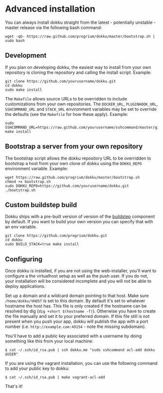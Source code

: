 # Advanced installation

You can always install dokku straight from the latest - potentially unstable - master release via the following bash command:

```shell
wget -qO- https://raw.github.com/progrium/dokku/master/bootstrap.sh | sudo bash
```

## Development

If you plan on developing dokku, the easiest way to install from your own repository is cloning the repository and calling the install script. Example:

```shell
git clone https://github.com/yourusername/dokku.git
cd dokku
sudo make install
```

The `Makefile` allows source URLs to be overridden to include customizations from your own repositories. The `DOCKER_URL`, `PLUGINHOOK_URL`, `SSHCOMMAND_URL` and `STACK_URL` environment variables may be set to override the defaults (see the `Makefile` for how these apply). Example:

```shell
sudo SSHCOMMAND_URL=https://raw.github.com/yourusername/sshcommand/master/gitreceive make install
```

## Bootstrap a server from your own repository

The bootstrap script allows the dokku repository URL to be overridden to bootstrap a host from your own clone of dokku using the `DOKKU_REPO` environment variable. Example:

```shell
wget https://raw.github.com/progrium/dokku/master/bootstrap.sh
chmod +x bootstrap.sh
sudo DOKKU_REPO=https://github.com/yourusername/dokku.git ./bootstrap.sh
```

## Custom buildstep build

Dokku ships with a pre-built version of version of the [buildstep](https://github.com/progrium/buildstep) component by default. If you want to build your own version you can specify that with an env variable.

```shell
git clone https://github.com/progrium/dokku.git
cd dokku
sudo BUILD_STACK=true make install
```

## Configuring

Once dokku is installed, if you are not using the web-installer, you'll want to configure a the virtualhost setup as well as the push user. If you do not, your installation will be considered incomplete and you will not be able to deploy applications.

Set up a domain and a wildcard domain pointing to that host. Make sure `/home/dokku/VHOST` is set to this domain. By default it's set to whatever hostname the host has. This file is only created if the hostname can be resolved by dig (`dig +short $(hostname -f)`). Otherwise you have to create the file manually and set it to your preferred domain. If this file still is not present when you push your app, dokku will publish the app with a port number (i.e. `http://example.com:49154` - note the missing subdomain).

You'll have to add a public key associated with a username by doing something like this from your local machine:

    $ cat ~/.ssh/id_rsa.pub | ssh dokku.me "sudo sshcommand acl-add dokku $USER"

If you are using the vagrant installation, you can use the following command to add your public key to dokku:

    $ cat ~/.ssh/id_rsa.pub | make vagrant-acl-add

That's it!
